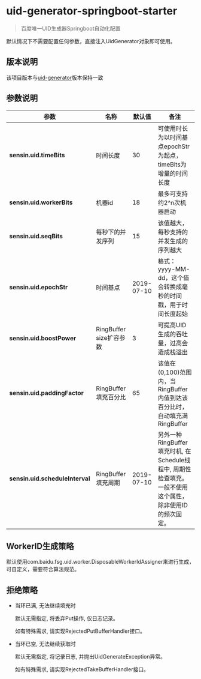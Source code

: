 # uid-generator-springboot-starter

> 百度唯一UID生成器Springboot自动化配置

默认情况下不需要配置任何参数，直接注入UidGenerator对象即可使用。

## 版本说明

该项目版本与[uid-generator](https://github.com/baidu/uid-generator)版本保持一致

## 参数说明

|参数|名称|默认值|备注|
|---|---|---|---|
|**sensin.uid.timeBits**|时间长度|30|可使用时长为以时间基点epochStr为起点，timeBits为增量的时间长度|
|**sensin.uid.workerBits**|机器id|18|最多可支持约2^n次机器启动|
|**sensin.uid.seqBits**|每秒下的并发序列|15|该值越大，每秒支持的并发生成的序列越大|
|**sensin.uid.epochStr**|时间基点|2019-07-10|格式：yyyy-MM-dd，这个值会转换成毫秒的时间戳，用于时间长度起始|
|**sensin.uid.boostPower**|RingBuffer size扩容参数|3|可提高UID生成的吞吐量，过高会造成栈溢出|
|**sensin.uid.paddingFactor**|RingBuffer填充百分比|65|该值在(0,100)范围内，当RingBuffer内值到达该百分比时，自动填充满RingBuffer|
|**sensin.uid.scheduleInterval**|RingBuffer填充周期|2019-07-10|另外一种RingBuffer填充时机, 在Schedule线程中, 周期性检查填充。一般不使用这个属性，除非使用ID的频次固定。|


## WorkerID生成策略

默认使用com.baidu.fsg.uid.worker.DisposableWorkerIdAssigner来进行生成，可自定义，需要符合算法规范。

## 拒绝策略

* 当环已满, 无法继续填充时

    默认无需指定, 将丢弃Put操作, 仅日志记录。
    
    如有特殊需求, 请实现RejectedPutBufferHandler接口。
    
* 当环已空, 无法继续获取时

    默认无需指定, 将记录日志, 并抛出UidGenerateException异常。
    
    如有特殊需求, 请实现RejectedTakeBufferHandler接口。
